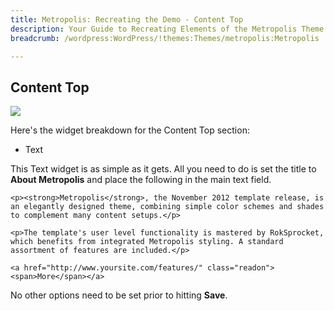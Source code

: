```yaml
---
title: Metropolis: Recreating the Demo - Content Top
description: Your Guide to Recreating Elements of the Metropolis Theme for WordPress
breadcrumb: /wordpress:WordPress/!themes:Themes/metropolis:Metropolis

---
```


Content Top
-----
![][demo28]

Here's the widget breakdown for the Content Top section:

* Text

This Text widget is as simple as it gets. All you need to do is set the title to **About Metropolis** and place the following in the main text field.

~~~
<p><strong>Metropolis</strong>, the November 2012 template release, is an elegantly designed theme, combining simple color schemes and shades to complement many content setups.</p> 

<p>The template's user level functionality is mastered by RokSprocket, which benefits from integrated Metropolis styling. A standard assortment of features are included.</p>

<a href="http://www.yoursite.com/features/" class="readon"><span>More</span></a>
~~~

No other options need to be set prior to hitting **Save**.

[demo28]: assets/wp_metropolis_demo_28.jpeg